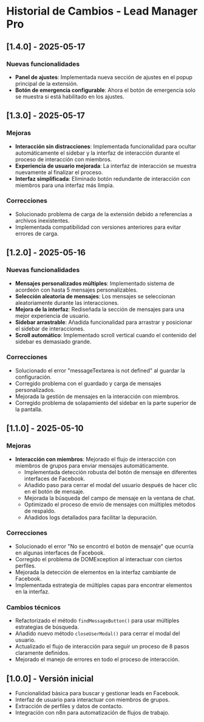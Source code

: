 # Historial de Cambios - Lead Manager Pro

## [1.4.0] - 2025-05-17

### Nuevas funcionalidades
- **Panel de ajustes**: Implementada nueva sección de ajustes en el popup principal de la extensión.
- **Botón de emergencia configurable**: Ahora el botón de emergencia solo se muestra si está habilitado en los ajustes.

## [1.3.0] - 2025-05-17

### Mejoras
- **Interacción sin distracciones**: Implementada funcionalidad para ocultar automáticamente el sidebar y la interfaz de interacción durante el proceso de interacción con miembros.
- **Experiencia de usuario mejorada**: La interfaz de interacción se muestra nuevamente al finalizar el proceso.
- **Interfaz simplificada**: Eliminado botón redundante de interacción con miembros para una interfaz más limpia.

### Correcciones
- Solucionado problema de carga de la extensión debido a referencias a archivos inexistentes.
- Implementada compatibilidad con versiones anteriores para evitar errores de carga.

## [1.2.0] - 2025-05-16

### Nuevas funcionalidades
- **Mensajes personalizados múltiples**: Implementado sistema de acordeón con hasta 5 mensajes personalizables.
- **Selección aleatoria de mensajes**: Los mensajes se seleccionan aleatoriamente durante las interacciones.
- **Mejora de la interfaz**: Rediseñada la sección de mensajes para una mejor experiencia de usuario.
- **Sidebar arrastrable**: Añadida funcionalidad para arrastrar y posicionar el sidebar de interacciones.
- **Scroll automático**: Implementado scroll vertical cuando el contenido del sidebar es demasiado grande.

### Correcciones
- Solucionado el error "messageTextarea is not defined" al guardar la configuración.
- Corregido problema con el guardado y carga de mensajes personalizados.
- Mejorada la gestión de mensajes en la interacción con miembros.
- Corregido problema de solapamiento del sidebar en la parte superior de la pantalla.

## [1.1.0] - 2025-05-10

### Mejoras
- **Interacción con miembros**: Mejorado el flujo de interacción con miembros de grupos para enviar mensajes automáticamente.
  - Implementada detección robusta del botón de mensaje en diferentes interfaces de Facebook.
  - Añadido paso para cerrar el modal del usuario después de hacer clic en el botón de mensaje.
  - Mejorada la búsqueda del campo de mensaje en la ventana de chat.
  - Optimizado el proceso de envío de mensajes con múltiples métodos de respaldo.
  - Añadidos logs detallados para facilitar la depuración.

### Correcciones
- Solucionado el error "No se encontró el botón de mensaje" que ocurría en algunas interfaces de Facebook.
- Corregido el problema de DOMException al interactuar con ciertos perfiles.
- Mejorada la detección de elementos en la interfaz cambiante de Facebook.
- Implementada estrategia de múltiples capas para encontrar elementos en la interfaz.

### Cambios técnicos
- Refactorizado el método `findMessageButton()` para usar múltiples estrategias de búsqueda.
- Añadido nuevo método `closeUserModal()` para cerrar el modal del usuario.
- Actualizado el flujo de interacción para seguir un proceso de 8 pasos claramente definidos.
- Mejorado el manejo de errores en todo el proceso de interacción.

## [1.0.0] - Versión inicial

- Funcionalidad básica para buscar y gestionar leads en Facebook.
- Interfaz de usuario para interactuar con miembros de grupos.
- Extracción de perfiles y datos de contacto.
- Integración con n8n para automatización de flujos de trabajo.
